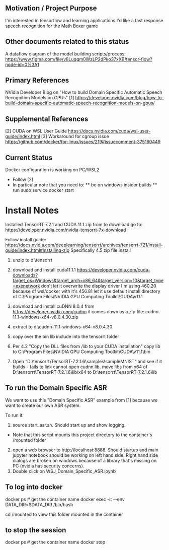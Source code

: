 ## Motivation / Project Purpose
I'm interested in tensorflow and learning applications
I'd like a fast response speech recognition for the Math Boxer game

## Other documents related to this status
A dataflow diagram of the model building scripts/process:
https://www.figma.com/file/v8Luqqm0WzLP2dPko37xXB/tensor-flow?node-id=0%3A1


## Primary References
NVidia Developer Blog on "How to build Domain Specific Automatic Speech Recognition Models on GPUs"
[1] https://developer.nvidia.com/blog/how-to-build-domain-specific-automatic-speech-recognition-models-on-gpus/

## Supplemental References
[2] CUDA on WSL User Guide
https://docs.nvidia.com/cuda/wsl-user-guide/index.html
[3] Workaround for cgroup issue
https://github.com/docker/for-linux/issues/219#issuecomment-375160449

## Current Status
Docker configuration is working on PC/WSL2
* Follow [2]
 * In particular note that you need to:
 ** be on windows insider builds
 ** run sudo service docker start


# Install Notes
Installed TensorRT 7.2.1 and CUDA 11.1 zip from 
to download go to: https://developer.nvidia.com/nvidia-tensorrt-7x-download

Follow install guide: https://docs.nvidia.com/deeplearning/tensorrt/archives/tensorrt-721/install-guide/index.html#installing-zip
Specifically 4.5 zip file install
1. unzip to d:\tensorrt

2. download and install cuda11.1.1 https://developer.nvidia.com/cuda-downloads?target_os=Windows&target_arch=x86_64&target_version=10&target_type=exenetwork
don't let it overwrite the display driver I'm using 460.20 because of wsl/docker with it's 456.81
let it use default install directory of C:\Program Files\NVIDIA GPU Computing Toolkit\CUDA\v11.1

3. download and install cuDNN 8.0.4 from https://developer.nvidia.com/cudnn
it comes down as a zip file:  cudnn-11.1-windows-x64-v8.0.4.30.zip

4. extract to d:\cudnn-11.1-windows-x64-v8.0.4.30

5. copy over the bin lib include into the tensorrt folder

6. Per 4.2 "Copy the DLL files from <installpath>/lib to your CUDA installation" copy lib to 
C:\Program Files\NVIDIA GPU Computing Toolkit\CUDA\v11.1\bin

7. Open "D:\tensorrt\TensorRT-7.2.1.6\samples\sampleMNIST" and see if it builds - 
fails to link cannot open cudnn.lib.  move libs from x64 of D:\tensorrt\TensorRT-7.2.1.6\lib\x64 to D:\tensorrt\TensorRT-7.2.1.6\lib


## To run the Domain Specific ASR
We want to use this "Domain Specific ASR" example from [1] because we want to create our own ASR system.

To run it: 
1. source start_asr.sh.  Should start up and show logging.
* Note that this script mounts this project directory to the container's /mounted folder

2. open a web browser to http://localhost:8888.  Should startup and main jupyter notebook should be working on left hand side.  Right hand side dialogs 
   are broken on windows because of a library that's missing on PC (nvidia has security concerns).
3. Double click on WSJ_Domain_Specific_ASR.ipynb

## To log into docker
docker ps # get the container name
docker exec -it --env DATA_DIR=$DATA_DIR <container name> /bin/bash

cd /mounted to view this folder mounted in the container

## to stop the session
docker ps # get the container name
docker stop <container name>





